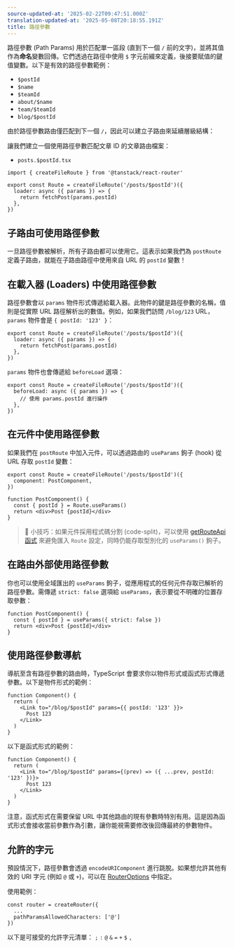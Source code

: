 ```yaml
---
source-updated-at: '2025-02-22T09:47:51.000Z'
translation-updated-at: '2025-05-08T20:18:55.191Z'
title: 路徑參數
---
```


路徑參數 (Path Params) 用於匹配單一區段 (直到下一個 `/` 前的文字)，並將其值作為**命名**變數回傳。它們透過在路徑中使用 `$` 字元前綴來定義，後接要賦值的鍵值變數。以下是有效的路徑參數範例：

- `$postId`
- `$name`
- `$teamId`
- `about/$name`
- `team/$teamId`
- `blog/$postId`

由於路徑參數路由僅匹配到下一個 `/`，因此可以建立子路由來延續層級結構：

讓我們建立一個使用路徑參數匹配文章 ID 的文章路由檔案：

- `posts.$postId.tsx`

```tsx
import { createFileRoute } from '@tanstack/react-router'

export const Route = createFileRoute('/posts/$postId')({
  loader: async ({ params }) => {
    return fetchPost(params.postId)
  },
})
```

## 子路由可使用路徑參數

一旦路徑參數被解析，所有子路由都可以使用它。這表示如果我們為 `postRoute` 定義子路由，就能在子路由路徑中使用來自 URL 的 `postId` 變數！

## 在載入器 (Loaders) 中使用路徑參數

路徑參數會以 `params` 物件形式傳遞給載入器。此物件的鍵是路徑參數的名稱，值則是從實際 URL 路徑解析出的數值。例如，如果我們訪問 `/blog/123` URL，`params` 物件會是 `{ postId: '123' }`：

```tsx
export const Route = createFileRoute('/posts/$postId')({
  loader: async ({ params }) => {
    return fetchPost(params.postId)
  },
})
```

`params` 物件也會傳遞給 `beforeLoad` 選項：

```tsx
export const Route = createFileRoute('/posts/$postId')({
  beforeLoad: async ({ params }) => {
    // 使用 params.postId 進行操作
  },
})
```

## 在元件中使用路徑參數

如果我們在 `postRoute` 中加入元件，可以透過路由的 `useParams` 鉤子 (hook) 從 URL 存取 `postId` 變數：

```tsx
export const Route = createFileRoute('/posts/$postId')({
  component: PostComponent,
})

function PostComponent() {
  const { postId } = Route.useParams()
  return <div>Post {postId}</div>
}
```

> 🧠 小技巧：如果元件採用程式碼分割 (code-split)，可以使用 [getRouteApi 函式](./code-splitting.md#manually-accessing-route-apis-in-other-files-with-the-getrouteapi-helper) 來避免匯入 `Route` 設定，同時仍能存取型別化的 `useParams()` 鉤子。

## 在路由外部使用路徑參數

你也可以使用全域匯出的 `useParams` 鉤子，從應用程式的任何元件存取已解析的路徑參數。需傳遞 `strict: false` 選項給 `useParams`，表示要從不明確的位置存取參數：

```tsx
function PostComponent() {
  const { postId } = useParams({ strict: false })
  return <div>Post {postId}</div>
}
```

## 使用路徑參數導航

導航至含有路徑參數的路由時，TypeScript 會要求你以物件形式或函式形式傳遞參數。以下是物件形式的範例：

```tsx
function Component() {
  return (
    <Link to="/blog/$postId" params={{ postId: '123' }}>
      Post 123
    </Link>
  )
}
```

以下是函式形式的範例：

```tsx
function Component() {
  return (
    <Link to="/blog/$postId" params={(prev) => ({ ...prev, postId: '123' })}>
      Post 123
    </Link>
  )
}
```

注意，函式形式在需要保留 URL 中其他路由的現有參數時特別有用。這是因為函式形式會接收當前參數作為引數，讓你能視需要修改後回傳最終的參數物件。

## 允許的字元

預設情況下，路徑參數會透過 `encodeURIComponent` 進行跳脫。如果想允許其他有效的 URI 字元 (例如 `@` 或 `+`)，可以在 [RouterOptions](../api/router/RouterOptionsType.md#pathparamsallowedcharacters-property) 中指定。

使用範例：

```tsx
const router = createRouter({
  ...
  pathParamsAllowedCharacters: ['@']
})
```

以下是可接受的允許字元清單：
`;` `:` `@` `&` `=` `+` `$` `,`
